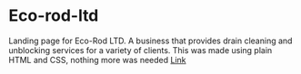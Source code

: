 # Eco-rod-ltd
Landing page for Eco-Rod LTD. A business that provides drain cleaning and unblocking services for a variety of clients.
This was made using plain HTML and CSS, nothing more was needed
[Link](https://bilal-nadeem-ahmed.github.io/SqueakyBottleTracker/)
